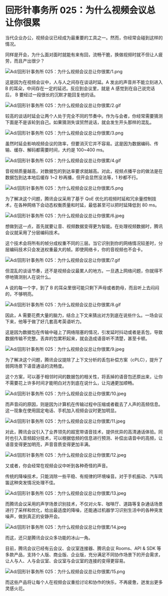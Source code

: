 # 回形针事务所 025：为什么视频会议总让你很累

当代企业办公，视频会议已经成为最重要的工具之一。然而，你经常会碰到这样的情况。

同样是开会，为什么面对面时就能有来有回，流畅干脆，换做视频时就不但让人疲劳，而且产出很少？

![Ad/回形针事务所 025：为什么视频会议总让你很累/1.png](https://cdn.jsdelivr.net/gh/ipaperclip-icu/static/image/文字稿/Ad/回形针事务所%20025：为什么视频会议总让你很累/1.png)

这是因为在视频会议中，人与人之间存在谈话时延。A 发出的声音并不能立刻进入 B 的耳朵，中间存在一定的延迟。反应到会议里，就是 A 感觉到在自己说完话后， B 要经过一段很长的沉默才能回复他的话。

![Ad/回形针事务所 025：为什么视频会议总让你很累/2.gif](https://cdn.jsdelivr.net/gh/ipaperclip-icu/static/image/文字稿/Ad/回形针事务所%20025：为什么视频会议总让你很累/2.gif)

较高的谈话时延会让两个人处于完全不同的节奏中。作为与会者，你经常需要猜测下面是不是该轮到自己。如果猜测失误贸然说话，就会发生开头那样的混乱。

![Ad/回形针事务所 025：为什么视频会议总让你很累/3.png](https://cdn.jsdelivr.net/gh/ipaperclip-icu/static/image/文字稿/Ad/回形针事务所%20025：为什么视频会议总让你很累/3.png)

虽然时延会影响视频会议的效率，但要消灭它并不容易。这是因为数据编码、传输、缓存、解码都需要时间，大约是 100\~400 ms。

![Ad/回形针事务所 025：为什么视频会议总让你很累/4.gif](https://cdn.jsdelivr.net/gh/ipaperclip-icu/static/image/文字稿/Ad/回形针事务所%20025：为什么视频会议总让你很累/4.gif)

音视频质量越高，对数据包的到达率要求就越高。对此，视频点播平台的做法是在数据包到达本地后缓存 1\~2 秒再播，但开会显然没法等，1 秒都不行。

![Ad/回形针事务所 025：为什么视频会议总让你很累/5.png](https://cdn.jsdelivr.net/gh/ipaperclip-icu/static/image/文字稿/Ad/回形针事务所%20025：为什么视频会议总让你很累/5.png)

为了解决这个问题，腾讯会议采用了基于 QoE 优化的视频时延和冗余量控制技术，在各种网络下会动态权衡质量和时延，最低甚至可以把时延降低到 80 ms。

![Ad/回形针事务所 025：为什么视频会议总让你很累/6.jpeg](https://cdn.jsdelivr.net/gh/ipaperclip-icu/static/image/文字稿/Ad/回形针事务所%20025：为什么视频会议总让你很累/6.jpeg)

想做到这一点，首先就要让音、视频数据变得更为智能。在处理视频数据时，腾讯会议就采用了分层编码技术。

这个技术会将所有的帧分成权重不同的三层。当它识别到你的网络情况较差时，分层编码技术只会发送权重最大的帧。即使网络卡，你的音视频也不会卡。

![Ad/回形针事务所 025：为什么视频会议总让你很累/7.gif](https://cdn.jsdelivr.net/gh/ipaperclip-icu/static/image/文字稿/Ad/回形针事务所%20025：为什么视频会议总让你很累/7.gif)

但混乱的谈话节奏，还不是视频会议最累人的地方。一旦遇上网络问题，你就得不停地猜测别人在说什么。

A 说的每一个字，到了 B 的耳朵里很可能只剩下声母或者韵母，而且听上去闷闷的，不够明亮。

![Ad/回形针事务所 025：为什么视频会议总让你很累/8.gif](https://cdn.jsdelivr.net/gh/ipaperclip-icu/static/image/文字稿/Ad/回形针事务所%20025：为什么视频会议总让你很累/8.gif)

因此，A 需要花费大量的脑力，结合上下文来猜出对方到底在说些什么。一场会议下来，他等于做了好几套高考英语听力。

这是因为数据包在传输中碰上了网络阻塞的情况，引发延时抖动或者是丢包，导致数据传输不完整。丢弃的包累积起来，就会造成语音听不清楚，甚至卡顿。

![Ad/回形针事务所 025：为什么视频会议总让你很累/9.jpeg](https://cdn.jsdelivr.net/gh/ipaperclip-icu/static/image/文字稿/Ad/回形针事务所%20025：为什么视频会议总让你很累/9.jpeg)

为了解决这个问题，腾讯会议提除了上下文分析的丢包补偿方案（cPLC），提升了弱网场景下语音通话的流畅度。

这个方案，可以基于相邻时间的数据包的相关性，将丢掉的语音包还原出来，让你不需要花上许多时间才能明白对方到底在说什么，让沟通更加顺畅。

![Ad/回形针事务所 025：为什么视频会议总让你很累/10.jpeg](https://cdn.jsdelivr.net/gh/ipaperclip-icu/static/image/文字稿/Ad/回形针事务所%20025：为什么视频会议总让你很累/10.jpeg)

而声音闷的原因，则是因为计算机在传输过程中压缩或者截去了人声的高频信息。这一现象在使用固定电话、手机加入视频会议时更加明显。

![Ad/回形针事务所 025：为什么视频会议总让你很累/11.jpeg](https://cdn.jsdelivr.net/gh/ipaperclip-icu/static/image/文字稿/Ad/回形针事务所%20025：为什么视频会议总让你很累/11.jpeg)

对此，腾讯会议引入了业界领先的超宽带语音技术，提供优异的高清通话体验。同时也引入音频超分技术，可以根据低频的信息进行预测、补偿出语音中的高频，让语音变得更加明亮，声音音质变得更加丰满。

![Ad/回形针事务所 025：为什么视频会议总让你很累/12.jpeg](https://cdn.jsdelivr.net/gh/ipaperclip-icu/static/image/文字稿/Ad/回形针事务所%20025：为什么视频会议总让你很累/12.jpeg)

又或者，你会经常在视频会议中听到各种奇怪的声音。

传统的降噪技术，只能消除一些平稳、有规律的环境噪音。对于手机振动、汽车鸣笛这种突发情况处理不佳。

![Ad/回形针事务所 025：为什么视频会议总让你很累/13.jpeg](https://cdn.jsdelivr.net/gh/ipaperclip-icu/static/image/文字稿/Ad/回形针事务所%20025：为什么视频会议总让你很累/13.jpeg)

而腾讯会议采用的声学场景识别技术，不仅对火车、咖啡厅、道路等复杂通话场景进行了采样和优化，给出最适度的降噪，还能通过机器学习识别生活中的各种突发噪声，做到真正的安静开会。

![Ad/回形针事务所 025：为什么视频会议总让你很累/14.jpeg](https://cdn.jsdelivr.net/gh/ipaperclip-icu/static/image/文字稿/Ad/回形针事务所%20025：为什么视频会议总让你很累/14.jpeg)

而这，还只是腾讯会议众多功能的冰山一角。

目前，腾讯会议已经有云会议、会议室连接器、腾讯会议 Rooms、API & SDK 等多款产品，支持个人版、商业版、企业版，充分满足不同协作场景下的开会需求，让人与人、人与会议室、会议室与会议室的连接的变得更容易。

![Ad/回形针事务所 025：为什么视频会议总让你很累/15.png](https://cdn.jsdelivr.net/gh/ipaperclip-icu/static/image/文字稿/Ad/回形针事务所%20025：为什么视频会议总让你很累/15.png)

而这些产品将让每个人在视频会议重拾讨论和协作的快乐，不再疲惫，迸发出更多灵感火花。
